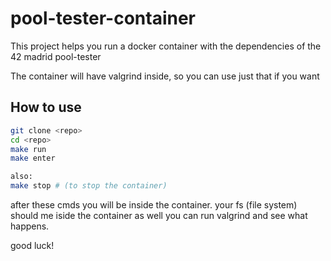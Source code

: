 # pool-tester-container
This project helps you run a docker container with the dependencies of the 42 madrid pool-tester

The container will have valgrind inside, so you can use just that if you want

## How to use
```bash
git clone <repo>
cd <repo>
make run
make enter

also:
make stop # (to stop the container)
```

after these cmds you will be inside the container.
your fs (file system) should me iside the container as well
you can run valgrind <your-exec> and see what happens.

good luck!
